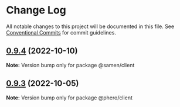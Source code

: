 # Change Log

All notable changes to this project will be documented in this file.
See [Conventional Commits](https://conventionalcommits.org) for commit guidelines.

## [0.9.4](https://github.com/samen-io/samen/compare/v0.9.4-rc.2...v0.9.4) (2022-10-10)

**Note:** Version bump only for package @samen/client





## [0.9.3](https://github.com/samen-io/samen/compare/v0.9.3-rc.3...v0.9.3) (2022-10-05)

**Note:** Version bump only for package @phero/client
